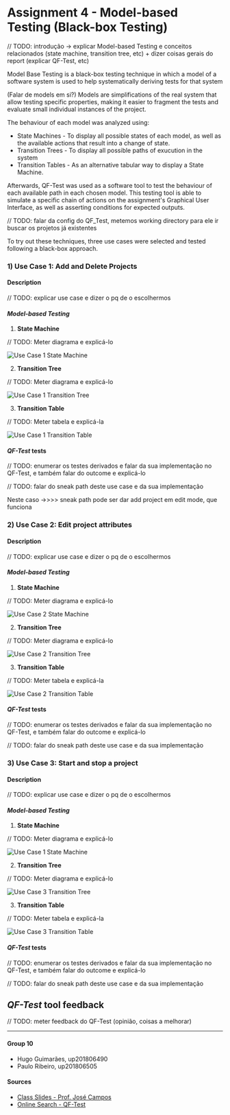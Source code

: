 # Assignment 4 - Model-based Testing (Black-box Testing)

// TODO: introdução -> explicar Model-based Testing e conceitos relacionados (state machine, transition tree, etc) + dizer coisas gerais do report (explicar QF-Test, etc)


Model Base Testing is a black-box testing technique in which a model of a software system is used to help systematically deriving tests for that system

(Falar de models em si?)
Models are simplifications of the real system that allow testing specific properties, making it easier to fragment the tests and evaluate small individual instances of the project.

The behaviour of each model was analyzed using:
- State Machines - To display all possible states of each model, as well as the available actions that result into a change of state. 
- Transition Trees - To display all possible paths of exucution in the system
- Transition Tables - As an alternative tabular way to display a State Machine.

Afterwards, QF-Test was used as a software tool to test the behaviour of each available path in each chosen model.
This testing tool is able to simulate a specific chain of actions on the assignment's Graphical User Interface, as well as asserting conditions for expected outputs.

// TODO: falar da config do QF_Test, metemos working directory para ele ir buscar os projetos já existentes

To try out these techniques, three use cases were selected and tested following a black-box approach.

### 1) Use Case 1: Add and Delete Projects

#### Description

// TODO: explicar use case e dizer o pq de o escolhermos

#### *Model-based Testing*

1. **State Machine**

// TODO: Meter diagrama e explicá-lo

![Use Case 1 State Machine](./images/state_machine1.png)

2. **Transition Tree**

// TODO: Meter diagrama e explicá-lo

![Use Case 1 Transition Tree](./images/transition_tree1.png)

3. **Transition Table**

// TODO: Meter tabela e explicá-la

![Use Case 1 Transition Table](./images/transition_table1.png)

#### ***QF-Test*** tests

// TODO: enumerar os testes derivados e falar da sua implementação no QF-Test, e também falar do outcome e explicá-lo

// TODO: falar do sneak path deste use case e da sua implementação

Neste caso ->>>> sneak path pode ser dar add project em edit mode, que funciona

### 2) Use Case 2: Edit project attributes

#### Description

// TODO: explicar use case e dizer o pq de o escolhermos

#### *Model-based Testing*

1. **State Machine**

// TODO: Meter diagrama e explicá-lo

![Use Case 2 State Machine](./images/state_machine2.png)

2. **Transition Tree**

// TODO: Meter diagrama e explicá-lo

![Use Case 2 Transition Tree](./images/transition_tree2.png)

3. **Transition Table**

// TODO: Meter tabela e explicá-la

![Use Case 2 Transition Table](./images/transition_table2.png)

#### ***QF-Test*** tests

// TODO: enumerar os testes derivados e falar da sua implementação no QF-Test, e também falar do outcome e explicá-lo

// TODO: falar do sneak path deste use case e da sua implementação

### 3) Use Case 3: Start and stop a project

#### Description

// TODO: explicar use case e dizer o pq de o escolhermos

#### *Model-based Testing*

1. **State Machine**

// TODO: Meter diagrama e explicá-lo

![Use Case 1 State Machine](./images/state_machine3.png)

2. **Transition Tree**

// TODO: Meter diagrama e explicá-lo

![Use Case 3 Transition Tree](./images/transition_tree3.png)

3. **Transition Table**

// TODO: Meter tabela e explicá-la

![Use Case 3 Transition Table](./images/transition_table3.png)

#### ***QF-Test*** tests

// TODO: enumerar os testes derivados e falar da sua implementação no QF-Test, e também falar do outcome e explicá-lo

// TODO: falar do sneak path deste use case e da sua implementação

## ***QF-Test*** tool feedback

// TODO: meter feedback do QF-Test (opinião, coisas a melhorar)

-----

#### Group 10

- Hugo Guimarães, up201806490
- Paulo Ribeiro, up201806505

#### Sources

- [Class Slides - Prof. José Campos](https://paginas.fe.up.pt/~jcmc/tvvs/2022-2023/lectures/lecture-4.pdf)
- [Online Search - QF-Test](https://www.qfs.de/en/search-results.html)